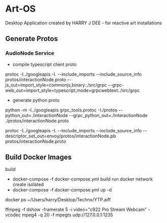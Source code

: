 # Art-OS

Desktop Application created by HARRY J DEE - for reactive art installations

## Generate Protos

### AudioNode Service

- compile typescript client proto

protoc -I../googleapis -I. --include_imports --include_source_info protos/interactionNode.proto --js_out=import_style=commonjs,binary:./src/grpc --grpc-web_out=import_style=typescript,mode=grpcwebtext:./src/grpc

- generate python proto

python -m -I../googleapis grpc_tools.protoc -I./protos --python_out=./interactionNode --grpc_python_out=./interactionNode ./protos/interactionNode.proto

protoc -I../googleapis -I. --include_imports --include_source_info --descriptor_set_out=envoy/protos/interactionNode.pb protos/interactionNode.proto

## Build Docker Images

build

- docker-compose -f docker-compose.yml build
  run
  docker network create isolated
- docker-compose -f docker-compose.yml up -d

docker ps
~/Users/harry/Desktop/Techno/YTP.aiff

ffmpeg -f dshow -framerate 5 -i video="c922 Pro Stream Webcam" -vcodec mpeg4 -q 20 -f mpegts udp://127.0.0.1:1235
